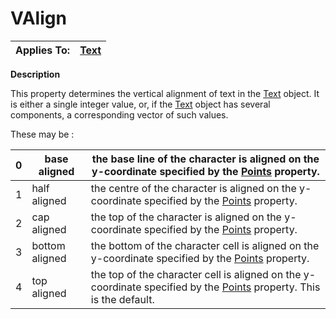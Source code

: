 




<h1 class="heading"><span class="name">VAlign</span></h1>

| Applies To: | [Text](../a-z/text.md) |
| --- | ---  |


**Description**


This property determines the vertical alignment of text in the [Text](../a-z/text.md) object. It is either a single integer value, or, if the [Text](../a-z/text.md) object has several components, a corresponding vector of such values.


These may be :


| 0 | base aligned | the base line of the character is aligned on the y-coordinate specified by the [Points](../a-z/points.md) property. |
| --- | --- | ---  |
| 1 | half aligned | the centre of the character is aligned on the y-coordinate specified by the [Points](../a-z/points.md) property. |
| 2 | cap aligned | the top of the character is aligned on the y-coordinate specified by the [Points](../a-z/points.md) property. |
| 3 | bottom aligned | the bottom of the character cell is aligned on the y-coordinate specified by the [Points](../a-z/points.md) property. |
| 4 | top aligned | the top of the character cell is aligned on the y-coordinate specified by the [Points](../a-z/points.md) property. This is the default. |



